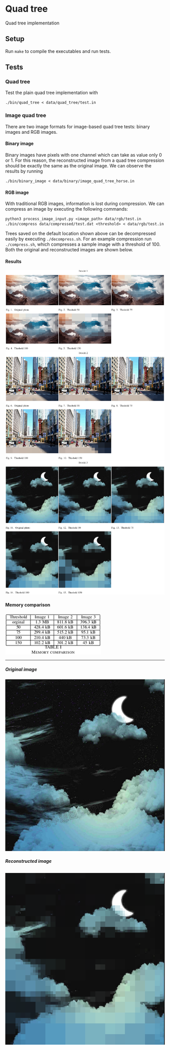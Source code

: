 # Quad tree

Quad tree implementation

## Setup

Run `make` to compile the executables and run tests.

## Tests

### Quad tree

Test the plain quad tree implementation with

```
./bin/quad_tree < data/quad_tree/test.in
```

### Image quad tree

There are two image formats for image-based quad tree tests: binary images and RGB images.

#### Binary image

Binary images have pixels with one channel which can take as value only 0 or 1. For this reason, the reconstructed image from a quad tree compression should be exactly the same as the original image. We can observe the results by running

```
./bin/binary_image < data/binary/image_quad_tree_horse.in
```

#### RGB image

With traditional RGB images, information is lost during compression. We can compress an image by executing the following commands:

```
python3 process_image_input.py <image_path> data/rgb/test.in
./bin/compress data/compressed/test.dat <threshold> < data/rgb/test.in
```
Trees saved on the default location shown above can be decompressed easily by executing `./decompress.sh`. For an example compression run `./compress.sh`, which compresses a sample image with a threshold of 100. Both the original and reconstructed images are shown below.

#### Results
![](readme_images/img1.png)
![](readme_images/img2.png)
![](readme_images/img3.png)
#### Memory comparison
![](readme_images/table1.png)



---
##### Original image

![Original image](data/image/input.png)

##### Reconstructed image

![Reconstructed image](data/image/result.png)
---